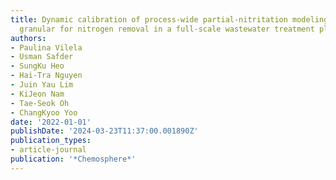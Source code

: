 ```yaml
---
title: Dynamic calibration of process-wide partial-nitritation modeling with airlift
  granular for nitrogen removal in a full-scale wastewater treatment plant
authors:
- Paulina Vilela
- Usman Safder
- SungKu Heo
- Hai-Tra Nguyen
- Juin Yau Lim
- KiJeon Nam
- Tae-Seok Oh
- ChangKyoo Yoo
date: '2022-01-01'
publishDate: '2024-03-23T11:37:00.001890Z'
publication_types:
- article-journal
publication: '*Chemosphere*'
---
```

